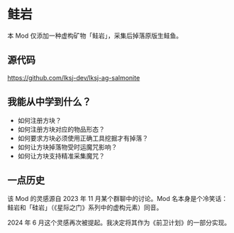 # 鲑岩

本 Mod 仅添加一种虚构矿物「鲑岩」，采集后掉落原版生鲑鱼。

## 源代码

https://github.com/lksj-dev/lksj-ag-salmonite

## 我能从中学到什么？

- 如何注册方块？
- 如何注册方块对应的物品形态？
- 如何要求方块必须使用正确工具挖掘才有掉落？
- 如何让方块掉落物受时运魔咒影响？
- 如何让方块支持精准采集魔咒？

## 一点历史

该 Mod 的灵感源自 2023 年 11 月某个群聊中的讨论。Mod 名本身是个冷笑话：鲑岩和「硅岩」（《星际之门》系列中的虚构元素）同音。

2024 年 6 月这个灵感再次被提起。我决定将其作为《前卫计划》的一部分实现。
